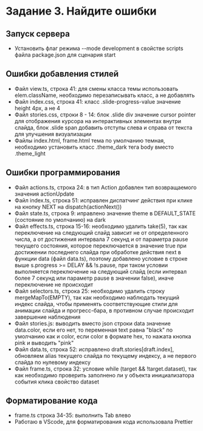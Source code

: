 # Задание 3. Найдите ошибки

## Запуск сервера

-   Установить флаг режима --mode development в свойстве scripts файла package.json для сценария start

## Ошибки добавления стилей

-   Файл view.ts, строка 41: для смены класса темы использовать elem.className, необходимо перезаписывать класс, а не добавлять
-   Файл index.css, строка 41: класс .slide-progress-value значение height 4px, а не 4
-   Файл stories.css, строки 8 - 14: блок .slide div значение cursor pointer для отображения курсора на интерактивных элементах внутри слайда, блок .slide span добавить отступы слева и справа от текста для улучшения визуализации
-   Файлы index.html, frame.html тема по умолчанию темная, необходимо установить класс .theme_dark тега body вместо .theme_light

## Ошибки программирования

-   Файл actions.ts, строка 24: в тип Action добавлен тип возвращаемого значения actionUpdate
-   Файл index.ts, строка 51: исправлен диспатчинг действия при клике на кнопку NEXT на dispatch(actionNext())
-   Файл state.ts, строка 9: иправлено значение theme в DEFAULT_STATE (состояние по умолчанию) на dark
-   Файл effects.ts, строка 15-16: необходимо удалить take(5), так как переключение на следующий слайд зависит не от определенного числа, а от достижения интервала 7 секунд и от параметра pause текущего состояния, которое переключается в значение true при достижении последнего слайда при обработке действия next в функции data (файл data.ts), поэтому добавлено условие в строке выше s.progress >= DELAY && !s.pause, при таком условии выполняется переключение на следующий слайд (если интервал более 7 секунд или параметр pause в значении false), иначе переключение не происходит
-   Файл selectors.ts, строка 25: необходимо удалить строку mergeMapTo(EMPTY), так как необходимо наблюдать текущий индекс слайда, чтобы применять соответствующие стили для анимации слайда и прогресс-бара, в противном случае происходит завершение наблюдения
-   Файл stories.js: выводить вместо json строки data значение data.color, если его нет, то переменная text равна "black" по умолчанию как и color, если color в формате hex, то нажата кнопка pink и выводить "pink"
-   Файл data.ts, строка 52: исправлено draft.stories[draft.index], обновляем alias текущего слайда по текущему индексу, а не первого слайда по нулевому индексу
-   Файл frame.ts, строка 32: условие while (target && !target.dataset), так как необходимо проверить заполнено ли у объекта инициализатора события клика свойство dataset

## Форматирование кода

-   frame.ts строка 34-35: выполнить Tab влево
-   Работаю в VScode, для форматирования кода использовала Prettier
